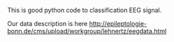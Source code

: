 
This is good python code to classification EEG signal.


Our data description is here http://epileptologie-bonn.de/cms/upload/workgroup/lehnertz/eegdata.html
